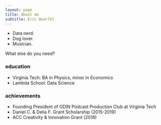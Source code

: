```yaml
---
layout: page
title: About me
subtitle: Eric Wuerfel
---
```


- Data nerd.
- Dog lover.
- Musician.

What else do you need?

### education

* Virginia Tech: BA in Physics, minor in Economics
* Lambda School: Data Science

### achievements

* Founding President of ODIN Podcast Production Club at Virginia Tech
* Daniel C. & Delia F. Grant Scholarship (2015-2019)
* ACC Creativity & Innovation Grant (2018)
